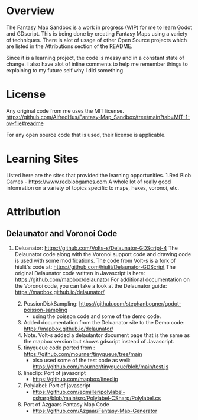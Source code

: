 # Overview
The Fantasy Map Sandbox is a work in progress (WIP) for me to learn Godot and GDscript. This is being done by creating Fantasy Maps using a variety of techniques. There is alot of usage of other Open Source projects which are listed in the Attributions section of the README.

Since it is a learning project, the code is messy and in a constant state of change. I also have alot of inline comments to help me remember things to explaining to my future self why I did something.

# License
Any original code from me uses the MIT license. 
https://github.com/AlfredHus/Fantasy-Map_Sandbox/tree/main?tab=MIT-1-ov-file#readme

For any open source code that is used, their license is applicable.

# Learning Sites
Listed here are the sites that provided the learning opportunities.
1.Red Blob Games - https://www.redblobgames.com
A whole lot of really good infomration on a variety of topics specific to maps, hexes, voronoi, etc.

# Attribution
## Delaunator and Voronoi Code
1. Deluanator: https://github.com/Volts-s/Delaunator-GDScript-4
   The Delaunator code along with the Voronoi support code and drawing code is used with some modifications.
   The code from Volt-s is a fork of hiulit's code at: https://github.com/hiulit/Delaunator-GDScript
   The original Delaunator code written in Javascript is here: https://github.com/mapbox/delaunator
   For additional documentation on the Voronoi code, you can take a look at the Delaunator guide:
   https://mapbox.github.io/delaunator/
   
	2. PossionDiskSampling: https://github.com/stephanbogner/godot-poisson-sampling
		- using the poisson code and some of the demo code.
	3. Added documentation from the Deluanator site to the Demo code: https://mapbox.github.io/delaunator/
	4. Note. Volt-s added a delaulantor document page that is the same as the mapbox
	   version but shows gdscript instead of Javascript. 
	5. tinyqueue code ported from : https://github.com/mourner/tinyqueue/tree/main
		- also used some of the test code as well: https://github.com/mourner/tinyqueue/blob/main/test.js
	6. lineclip: Port of javascript
		- https://github.com/mapbox/lineclip
	7. Polylabel: Port of javascript
		- https://github.com/eqmiller/polylabel-csharp/blob/main/src/Polylabel-CSharp/Polylabel.cs
	8. Port of Azgaars Fantasy Map Code
		- https://github.com/Azgaar/Fantasy-Map-Generator
